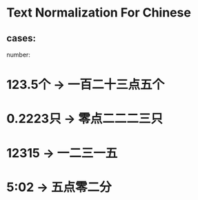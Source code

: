 # Text Normalization For Chinese
## cases:
number: 
# 123.5个   ->  一百二十三点五个
# 0.2223只  ->  零点二二二三只
# 12315     ->  一二三一五	
# 5:02	  ->  五点零二分
